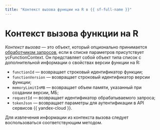 ```yaml
---
title: "Контекст вызова функции на R в {{ sf-full-name }}"
---
```


# Контекст вызова функции на R

_Контекст вызова_ — это объект, который опционально принимается [обработчиком запросов](handler.md), если в списке параметров присутствует ycFunctionContext. Он представляет собой объект типа список с дополнительной информации о свойствах версии функции на R:
* `functionId` — возвращает строковый идентификатор функции;
* `functionVersion` — возвращает строковый идентификатор версии функции;
* `memoryLimitInMB` — возвращает объем памяти, указанный при создании версии, МБ;
* `requestId` — возвращает идентификатор обрабатываемого запроса;
* `tokenJson` — возвращает параметры для аутентификации в API сервисов {{ yandex-cloud }}.

Для извлечения информации из контекста вызова следует воспользоваться соответствующим методом.
